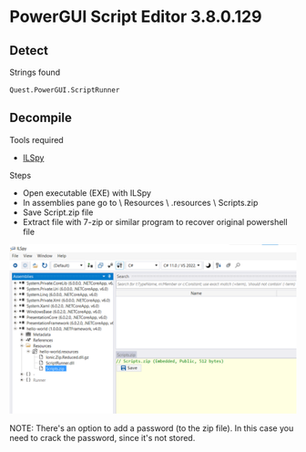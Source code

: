 # PowerGUI Script Editor 3.8.0.129

## Detect

Strings found
```
Quest.PowerGUI.ScriptRunner
```

## Decompile

Tools required
 - [ILSpy](https://github.com/icsharpcode/ILSpy/releases)

Steps
 - Open executable (EXE) with ILSpy
 - In assemblies pane go to <executable name> \ Resources \ <executable name>.resources \ Scripts.zip
 - Save Script.zip file 
 - Extract file with 7-zip or similar program to recover original powershell file
 
 ![Image](./powergui-script-editor-1.png)
 
 NOTE: There's an option to add a password (to the zip file). In this case you need to crack the password, since it's not stored.
 
